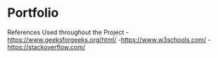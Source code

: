 # Portfolio
References Used throughout the Project
  -https://www.geeksforgeeks.org/html/
  -https://www.w3schools.com/
  -https://stackoverflow.com/

